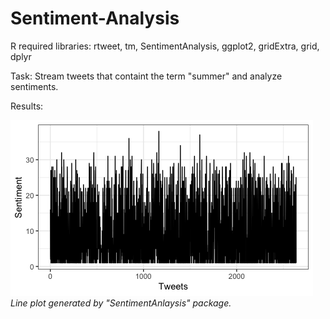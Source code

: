 # Sentiment-Analysis

R required libraries: rtweet, tm, SentimentAnalysis, ggplot2, gridExtra, grid, dplyr

Task: Stream tweets that containt the term "summer" and analyze sentiments.

Results:

![plot1](/Plots/1_plotSentiment.png)
*Line plot generated by "SentimentAnlaysis" package.*


